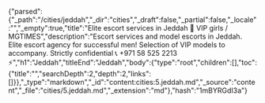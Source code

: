 {"parsed":{"_path":"/cities/jeddah","_dir":"cities","_draft":false,"_partial":false,"_locale":"","_empty":true,"title":"Elite escort services in Jeddah 🖤 VIP girls / MGTIMES","description":"Escort services and model escorts in Jeddah. Elite escort agency for successful men! Selection of VIP models to accompany. Strictly confidential 📞 +971 58 525 2213 ⚡","h1":"Jeddah","titleEnd":"Jeddah","body":{"type":"root","children":[],"toc":{"title":"","searchDepth":2,"depth":2,"links":[]}},"_type":"markdown","_id":"content:cities:5.jeddah.md","_source":"content","_file":"cities/5.jeddah.md","_extension":"md"},"hash":"1mBYRGdI3a"}